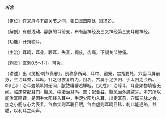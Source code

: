 ##### 听宫

〔定位〕在耳屏与下颌关节之间，张口呈凹陷处（图62）。

〔解剖〕有颞浅动、静脉的耳前支，布有面神经及三叉神经第三支耳颞神经。

〔功能〕开窍聪耳。

〔主治〕耳鸣，耳聋，聤耳，失音，癫疾，齿痛，下颌关节肿痛。

〔刺灸〕直刺0.5～1寸。可灸。

〔讲述〕出《灵枢·刺节真邪》。别称多所闻、耳中、窗笼。宫指要处，穴当耳屏前方，主治耳聋，耳鸣，针之可恢复听力，因名。穴属手足少阳、手太阳之会所。《甲乙》：治耳聋填填如无闻，脓脓䏆䏆若蝉咽。《大成》：治聤耳，耳聋如物填塞无闻。临床常配[耳门](https://www.gmzyjc.com/read/zjs/zjs3.1.9-12-0.0.2.3.21.md)、[翳风](https://www.gmzyjc.com/read/zjs/zjs3.1.9-12-0.0.2.3.17.md)、[中渚](https://www.gmzyjc.com/read/zjs/zjs3.1.9-12-0.0.2.3.3.md)治耳鸣、聋；配[合谷](https://www.gmzyjc.com/read/zjs/zjs3.1.1-3-0.1.2.3.4.md)、[翳风](https://www.gmzyjc.com/read/zjs/zjs3.1.9-12-0.0.2.3.17.md)治外患脓耳。本穴所以能治耳鸣聋，是因手太阳经入耳中，手足少阳均入耳，出走耳前，穴属三脉之会，加之小肠与心为表里，气血实则耳聪目明，气血虚则耳鸣目眩，刺此能通络，益聪，以利耳之闻声。
